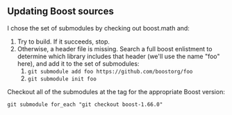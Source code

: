 ## Updating Boost sources

I chose the set of submodules by checking out boost.math and:

1. Try to build. If it succeeds, stop.
2. Otherwise, a header file is missing. Search a full boost enlistment to determine which library includes that header (we'll use the name "foo" here), and add it to the set of submodules:
   1. `git submodule add foo https://github.com/boostorg/foo`
   2. `git submodule init foo`

Checkout all of the submodules at the tag for the appropriate Boost version:
```
git submodule for_each "git checkout boost-1.66.0"
```
